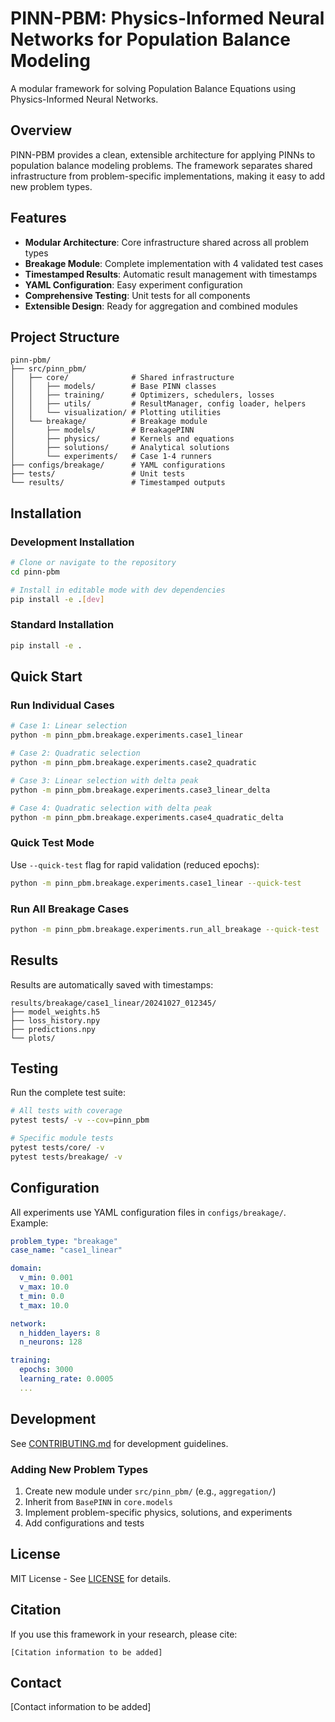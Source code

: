 # PINN-PBM: Physics-Informed Neural Networks for Population Balance Modeling

A modular framework for solving Population Balance Equations using Physics-Informed Neural Networks.

## Overview

PINN-PBM provides a clean, extensible architecture for applying PINNs to population balance modeling problems. The framework separates shared infrastructure from problem-specific implementations, making it easy to add new problem types.

## Features

- **Modular Architecture**: Core infrastructure shared across all problem types
- **Breakage Module**: Complete implementation with 4 validated test cases
- **Timestamped Results**: Automatic result management with timestamps
- **YAML Configuration**: Easy experiment configuration
- **Comprehensive Testing**: Unit tests for all components
- **Extensible Design**: Ready for aggregation and combined modules

## Project Structure

```
pinn-pbm/
├── src/pinn_pbm/
│   ├── core/              # Shared infrastructure
│   │   ├── models/        # Base PINN classes
│   │   ├── training/      # Optimizers, schedulers, losses
│   │   ├── utils/         # ResultManager, config loader, helpers
│   │   └── visualization/ # Plotting utilities
│   └── breakage/          # Breakage module
│       ├── models/        # BreakagePINN
│       ├── physics/       # Kernels and equations
│       ├── solutions/     # Analytical solutions
│       └── experiments/   # Case 1-4 runners
├── configs/breakage/      # YAML configurations
├── tests/                 # Unit tests
└── results/               # Timestamped outputs
```

## Installation

### Development Installation

```bash
# Clone or navigate to the repository
cd pinn-pbm

# Install in editable mode with dev dependencies
pip install -e .[dev]
```

### Standard Installation

```bash
pip install -e .
```

## Quick Start

### Run Individual Cases

```bash
# Case 1: Linear selection
python -m pinn_pbm.breakage.experiments.case1_linear

# Case 2: Quadratic selection
python -m pinn_pbm.breakage.experiments.case2_quadratic

# Case 3: Linear selection with delta peak
python -m pinn_pbm.breakage.experiments.case3_linear_delta

# Case 4: Quadratic selection with delta peak
python -m pinn_pbm.breakage.experiments.case4_quadratic_delta
```

### Quick Test Mode

Use `--quick-test` flag for rapid validation (reduced epochs):

```bash
python -m pinn_pbm.breakage.experiments.case1_linear --quick-test
```

### Run All Breakage Cases

```bash
python -m pinn_pbm.breakage.experiments.run_all_breakage --quick-test
```

## Results

Results are automatically saved with timestamps:
```
results/breakage/case1_linear/20241027_012345/
├── model_weights.h5
├── loss_history.npy
├── predictions.npy
└── plots/
```

## Testing

Run the complete test suite:

```bash
# All tests with coverage
pytest tests/ -v --cov=pinn_pbm

# Specific module tests
pytest tests/core/ -v
pytest tests/breakage/ -v
```

## Configuration

All experiments use YAML configuration files in `configs/breakage/`. Example:

```yaml
problem_type: "breakage"
case_name: "case1_linear"

domain:
  v_min: 0.001
  v_max: 10.0
  t_min: 0.0
  t_max: 10.0

network:
  n_hidden_layers: 8
  n_neurons: 128

training:
  epochs: 3000
  learning_rate: 0.0005
  ...
```

## Development

See [CONTRIBUTING.md](CONTRIBUTING.md) for development guidelines.

### Adding New Problem Types

1. Create new module under `src/pinn_pbm/` (e.g., `aggregation/`)
2. Inherit from `BasePINN` in `core.models`
3. Implement problem-specific physics, solutions, and experiments
4. Add configurations and tests

## License

MIT License - See [LICENSE](LICENSE) for details.

## Citation

If you use this framework in your research, please cite:

```
[Citation information to be added]
```

## Contact

[Contact information to be added]
